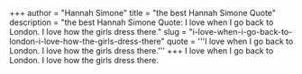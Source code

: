 +++
author = "Hannah Simone"
title = "the best Hannah Simone Quote"
description = "the best Hannah Simone Quote: I love when I go back to London. I love how the girls dress there."
slug = "i-love-when-i-go-back-to-london-i-love-how-the-girls-dress-there"
quote = '''I love when I go back to London. I love how the girls dress there.'''
+++
I love when I go back to London. I love how the girls dress there.

